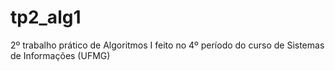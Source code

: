 # tp2_alg1
 2º trabalho prático de Algoritmos I feito no 4º período do curso de Sistemas de Informações (UFMG) 
